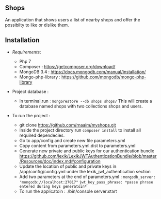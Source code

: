 Shops
-----
An application that shows users a list of nearby shops and offer the possibilty to like or dislike them.

Installation
------------

  * *Requirements*:
       - Php 7
       - Composer : https://getcomposer.org/download/
       - MongoDB 3.4 : https://docs.mongodb.com/manual/installation/
       - Mongo-php-library : https://github.com/mongodb/mongo-php-library
       
  * Project database :

	- In terminal,run : `mongorestore --db shops shops/`
	  This will create a database named shops with two collections shops and users.

		
    
  * To run the project :
  
      - git clone https://github.com/rnaaim/myshops.git 
      - Inside the project directory run `composer install` to install all required dependecies.
      - Go to app/config and create new file parameters.yml
      - Copy content from parameters.yml.dist to parameters.yml
      - Generate new private and public keys for our authentication bundle https://github.com/lexik/LexikJWTAuthenticationBundle/blob/master/Resources/doc/index.md#configuration
      - Update the location of public and private keys in /app/config/config.yml under the lexik_jwt_authentication section
       - Add two parameters at the end of parameters.yml :
		`mongodb_server: "mongodb://localhost:27017"`
                `jwt_key_pass_phrase: *passe phrase entered during keys generatoin*`
       - To run the applicatoin : ./bin/console server:start
